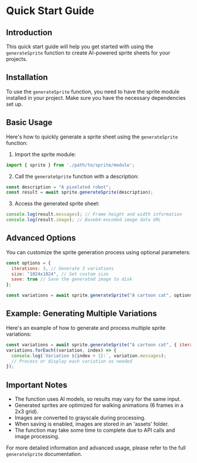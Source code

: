# Quick Start Guide

## Introduction

This quick start guide will help you get started with using the `generateSprite` function to create AI-powered sprite sheets for your projects.

## Installation

To use the `generateSprite` function, you need to have the sprite module installed in your project. Make sure you have the necessary dependencies set up.

## Basic Usage

Here's how to quickly generate a sprite sheet using the `generateSprite` function:

1. Import the sprite module:

```javascript
import { sprite } from './path/to/sprite/module';
```

2. Call the `generateSprite` function with a description:

```javascript
const description = "A pixelated robot";
const result = await sprite.generateSprite(description);
```

3. Access the generated sprite sheet:

```javascript
console.log(result.messages); // Frame height and width information
console.log(result.image); // Base64-encoded image data URL
```

## Advanced Options

You can customize the sprite generation process using optional parameters:

```javascript
const options = {
  iterations: 3, // Generate 3 variations
  size: "1024x1024", // Set custom size
  save: true // Save the generated image to disk
};

const variations = await sprite.generateSprite("A cartoon cat", options);
```

## Example: Generating Multiple Variations

Here's an example of how to generate and process multiple sprite variations:

```javascript
const variations = await sprite.generateSprite("A cartoon cat", { iterations: 3 });
variations.forEach((variation, index) => {
  console.log(`Variation ${index + 1}:`, variation.messages);
  // Process or display each variation as needed
});
```

## Important Notes

- The function uses AI models, so results may vary for the same input.
- Generated sprites are optimized for walking animations (6 frames in a 2x3 grid).
- Images are converted to grayscale during processing.
- When saving is enabled, images are stored in an 'assets' folder.
- The function may take some time to complete due to API calls and image processing.

For more detailed information and advanced usage, please refer to the full `generateSprite` documentation.
